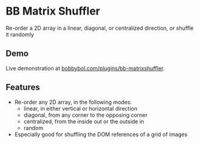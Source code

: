 # BB Matrix Shuffler
Re-order a 2D array in a linear, diagonal, or centralized direction, or shuffle it randomly

## Demo
Live demonstration at [bobbybol.com/plugins/bb-matrixshuffler](http://bobbybol.com/plugins/bb-matrixshuffler/).

## Features
- Re-order any 2D array, in the following modes:
  - linear, in either vertical or horizontal direction
  - diagonal, from any corner to the opposing corner
  - centralized, from the inside out or the outside in
  - random
- Especially good for shuffling the DOM references of a grid of images
